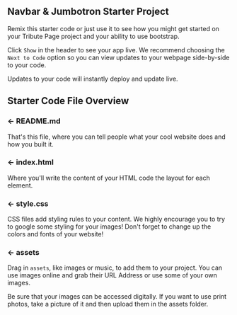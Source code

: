 ## Navbar & Jumbotron Starter Project

Remix this starter code or just use it to see how you might get started on your Tribute Page project and your ability to use bootstrap.

Click `Show` in the header to see your app live. We recommend choosing the `Next to Code` option so you can view updates to your webpage side-by-side to your code. 

Updates to your code will instantly deploy and update live.

## Starter Code File Overview

### ← README.md

That's this file, where you can tell people what your cool website does and how you built it. 

### ← index.html

Where you'll write the content of your HTML code the layout for each element.


### ← style.css

CSS files add styling rules to your content. We highly encourage you to try to google some styling for your images! Don't forget to change up the colors and fonts of your website!

### ← assets

Drag in `assets`, like images or music, to add them to your project. You can use images online and grab their URL Address or use some of your own images.

Be sure that your images can be accessed digitally. If you want to use print photos, take a picture of it and then upload them in the assets folder.

